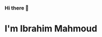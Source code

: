 ### Hi there 👋
<h1 textaligen='center' > I'm Ibrahim Mahmoud</h1>
<!--
**elboselyibraheim/elboselyibraheim** is a ✨ _special_ ✨ repository because its `README.md` (this file) appears on your GitHub profile.

Here are some ideas to get you started:

- 🔭 I’m currently working on the internet as a freelance web Deveolper  ...
- 🌱 I’m currently learning React.js ...



- 📫 How to reach me: ...
- 😄 Pronouns: ...
- ⚡ Fun fact: ...
-->
